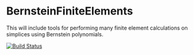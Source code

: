 # BernsteinFiniteElements

This will include tools for performing many finite element calculations on
simplices using Bernstein polynomials.

[![Build Status](https://travis-ci.org/rckirby/BernsteinFiniteElements.jl.svg?branch=master)](https://travis-ci.org/rckirby/BernsteinFiniteElements.jl)
